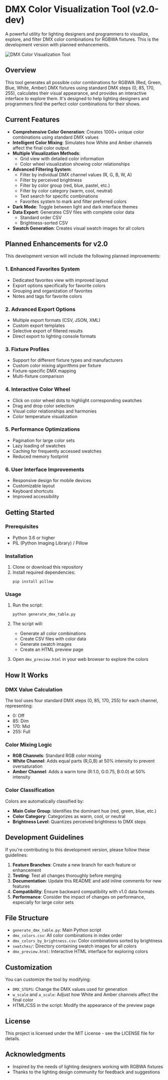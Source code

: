 # DMX Color Visualization Tool (v2.0-dev)

A powerful utility for lighting designers and programmers to visualize, explore, and filter DMX color combinations for RGBWA fixtures. This is the development version with planned enhancements.

![DMX Color Visualization Tool](https://github.com/username/dmx-colors/raw/main/screenshot.png)

## Overview

This tool generates all possible color combinations for RGBWA (Red, Green, Blue, White, Amber) DMX fixtures using standard DMX steps (0, 85, 170, 255), calculates their visual appearance, and provides an interactive interface to explore them. It's designed to help lighting designers and programmers find the perfect color combinations for their shows.

## Current Features

- **Comprehensive Color Generation**: Creates 1000+ unique color combinations using standard DMX values
- **Intelligent Color Mixing**: Simulates how White and Amber channels affect the final color output
- **Multiple Visualization Methods**:
  - Grid view with detailed color information
  - Color wheel visualization showing color relationships
- **Advanced Filtering System**:
  - Filter by individual DMX channel values (R, G, B, W, A)
  - Filter by perceived brightness
  - Filter by color group (red, blue, pastel, etc.)
  - Filter by color category (warm, cool, neutral)
  - Text search for specific combinations
  - Favorites system to mark and filter preferred colors
- **Dark Mode**: Toggle between light and dark interface themes
- **Data Export**: Generates CSV files with complete color data
  - Standard order CSV
  - Brightness-sorted CSV
- **Swatch Generation**: Creates visual swatch images for all colors

## Planned Enhancements for v2.0

This development version will include the following planned improvements:

### 1. Enhanced Favorites System
- Dedicated favorites view with improved layout
- Export options specifically for favorite colors
- Grouping and organization of favorites
- Notes and tags for favorite colors

### 2. Advanced Export Options
- Multiple export formats (CSV, JSON, XML)
- Custom export templates
- Selective export of filtered results
- Direct export to lighting console formats

### 3. Fixture Profiles
- Support for different fixture types and manufacturers
- Custom color mixing algorithms per fixture
- Fixture-specific DMX mapping
- Multi-fixture comparison

### 4. Interactive Color Wheel
- Click on color wheel dots to highlight corresponding swatches
- Drag and drop color selection
- Visual color relationships and harmonies
- Color temperature visualization

### 5. Performance Optimizations
- Pagination for large color sets
- Lazy loading of swatches
- Caching for frequently accessed swatches
- Reduced memory footprint

### 6. User Interface Improvements
- Responsive design for mobile devices
- Customizable layout
- Keyboard shortcuts
- Improved accessibility

## Getting Started

### Prerequisites

- Python 3.6 or higher
- PIL (Python Imaging Library) / Pillow

### Installation

1. Clone or download this repository
2. Install required dependencies:
   ```
   pip install pillow
   ```

### Usage

1. Run the script:
   ```
   python generate_dmx_table.py
   ```

2. The script will:
   - Generate all color combinations
   - Create CSV files with color data
   - Generate swatch images
   - Create an HTML preview page

3. Open `dmx_preview.html` in your web browser to explore the colors

## How It Works

### DMX Value Calculation

The tool uses four standard DMX steps (0, 85, 170, 255) for each channel, representing:
- 0: Off
- 85: Dim
- 170: Mid
- 255: Full

### Color Mixing Logic

- **RGB Channels**: Standard RGB color mixing
- **White Channel**: Adds equal parts (R,G,B) at 50% intensity to prevent oversaturation
- **Amber Channel**: Adds a warm tone (R:1.0, G:0.75, B:0.0) at 50% intensity

### Color Classification

Colors are automatically classified by:
- **Main Color Group**: Identifies the dominant hue (red, green, blue, etc.)
- **Color Category**: Categorizes as warm, cool, or neutral
- **Brightness Level**: Quantizes perceived brightness to DMX steps

## Development Guidelines

If you're contributing to this development version, please follow these guidelines:

1. **Feature Branches**: Create a new branch for each feature or enhancement
2. **Testing**: Test all changes thoroughly before merging
3. **Documentation**: Update this README and add inline comments for new features
4. **Compatibility**: Ensure backward compatibility with v1.0 data formats
5. **Performance**: Consider the impact of changes on performance, especially for large color sets

## File Structure

- `generate_dmx_table.py`: Main Python script
- `dmx_colors.csv`: All color combinations in index order
- `dmx_colors_by_brightness.csv`: Color combinations sorted by brightness
- `swatches/`: Directory containing swatch images for all colors
- `dmx_preview.html`: Interactive HTML interface for exploring colors

## Customization

You can customize the tool by modifying:
- `DMX_STEPS`: Change the DMX values used for generation
- `w_scale` and `a_scale`: Adjust how White and Amber channels affect the final color
- HTML/CSS in the script: Modify the appearance of the preview page

## License

This project is licensed under the MIT License - see the LICENSE file for details.

## Acknowledgments

- Inspired by the needs of lighting designers working with RGBWA fixtures
- Thanks to the lighting design community for feedback and suggestions 